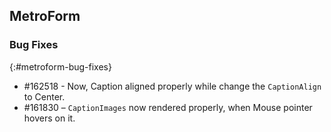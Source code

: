 ## MetroForm

### Bug Fixes
{:#metroform-bug-fixes}

* \#162518 - Now, Caption aligned properly while change the `CaptionAlign` to Center.
* \#161830 – `CaptionImages` now rendered properly, when Mouse pointer hovers on it.  

